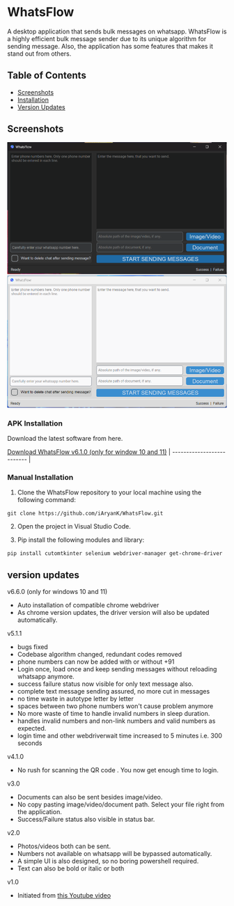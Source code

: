 # WhatsFlow

A desktop application that sends bulk messages on whatsapp. WhatsFlow is a highly efficient bulk message sender due to its unique algorithm for sending message. Also, the application has some features that makes it stand out from others.

## Table of Contents

- [Screenshots](#screenshots)
- [Installation](#installation)
- [Version Updates](#versionupdates)

## Screenshots

![screenshot](https://github.com/iAryanK/WhatsFlow/blob/main/screenshots/ui_dark.png?raw=true)  
![screenshot](https://github.com/iAryanK/WhatsFlow/blob/main/screenshots/ui_light.png?raw=true)

### APK Installation

Download the latest software from here.

[Download WhatsFlow v6.1.0 (only for window 10 and 11)](https://drive.google.com/file/d/1Ymv3Fs45KQddAuDMJe4cekpXKgm5DVSl/view?usp=sharing)
| -------------------------- |

### Manual Installation

1. Clone the WhatsFlow repository to your local machine using the following command:

```
git clone https://github.com/iAryanK/WhatsFlow.git
```

2. Open the project in Visual Studio Code.

3. Pip install the following modules and library:

```
pip install cutomtkinter selenium webdriver-manager get-chrome-driver
```

## version updates

v6.6.0 (only for windows 10 and 11)

- Auto installation of compatible chrome webdriver
- As chrome version updates, the driver version will also be updated automatically.

v5.1.1

- bugs fixed
- Codebase algorithm changed, redundant codes removed
- phone numbers can now be added with or without +91
- Login once, load once and keep sending messages without reloading whatsapp anymore.
- success failure status now visible for only text message also.
- complete text message sending assured, no more cut in messages
- no time waste in autotype letter by letter
- spaces between two phone numbers won't cause problem anymore
- No more waste of time to handle invalid numbers in sleep duration.
- handles invalid numbers and non-link numbers and valid numbers as expected.
- login time and other webdriverwait time increased to 5 minutes i.e. 300 seconds

v4.1.0

- No rush for scanning the QR code . You now get enough time to login.

v3.0

- Documents can also be sent besides image/video.
- No copy pasting image/video/document path. Select your file right from the application.
- Success/Failure status also visible in status bar.

v2.0

- Photos/videos both can be sent.
- Numbers not available on whatsapp will be bypassed automatically.
- A simple UI is also designed, so no boring powershell required.
- Text can also be bold or italic or both

v1.0

- Initiated from [this Youtube video](https://youtu.be/hs1VCXBoXbU?si=EoZ4tMI5b_BJedPP)
